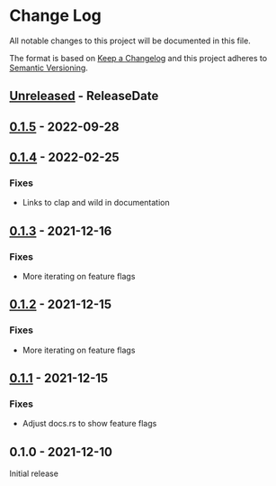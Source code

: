 # Change Log
All notable changes to this project will be documented in this file.

The format is based on [Keep a Changelog](http://keepachangelog.com/)
and this project adheres to [Semantic Versioning](http://semver.org/).

<!-- next-header -->
## [Unreleased] - ReleaseDate

## [0.1.5] - 2022-09-28

## [0.1.4] - 2022-02-25

### Fixes

- Links to clap and wild in documentation

## [0.1.3] - 2021-12-16

### Fixes

- More iterating on feature flags

## [0.1.2] - 2021-12-15

### Fixes

- More iterating on feature flags

## [0.1.1] - 2021-12-15

### Fixes

- Adjust docs.rs to show feature flags

## 0.1.0 - 2021-12-10

Initial release

<!-- next-url -->
[Unreleased]: https://github.com/rust-cli/argfile/compare/v0.1.5...HEAD
[0.1.5]: https://github.com/rust-cli/argfile/compare/v0.1.4...v0.1.5
[0.1.4]: https://github.com/rust-cli/argfile/compare/v0.1.3...v0.1.4
[0.1.3]: https://github.com/rust-cli/argfile/compare/v0.1.2...v0.1.3
[0.1.2]: https://github.com/rust-cli/argfile/compare/v0.1.1...v0.1.2
[0.1.1]: https://github.com/rust-cli/argfile/compare/0.1.0...v0.1.1
[0.1.0]: https://github.com/rust-cli/argfile/compare/babf658...0.1.0
